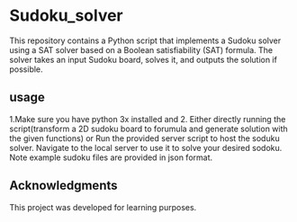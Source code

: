 # Sudoku_solver
This repository contains a Python script that implements a Sudoku solver using a SAT solver based on a Boolean satisfiability (SAT) formula.
The solver takes an input Sudoku board, solves it, and outputs the solution if possible.

## usage
1.Make sure you have python 3x installed and
2. Either directly running the script(transform a 2D sudoku board to forumula and generate solution with the given functions) or 
Run the provided server script to host the soduku solver. Navigate to the local server to use it to solve your desired sodoku. 
Note example sudoku files are provided in json format.

## Acknowledgments
This project was developed for learning purposes.
